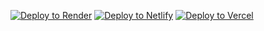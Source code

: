 [![Deploy to Render](https://binbashbanana.github.io/deploy-buttons/buttons/remade/render.svg)](https://render.com/deploy?repo=https://github.com/crazystuffofficial/incog)
[![Deploy to Netlify](https://binbashbanana.github.io/deploy-buttons/buttons/remade/netlify.svg)](https://app.netlify.com/start/deploy?repository=https://github.com/crazystuffofficial/incog)
[![Deploy to Vercel](https://binbashbanana.github.io/deploy-buttons/buttons/remade/vercel.svg)](https://vercel.com/new/clone?repository-url=https://github.com/crazystuffofficial/incog)

